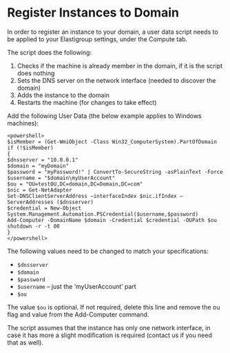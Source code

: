# Register Instances to Domain

In order to register an instance to your domain, a user data script needs to be applied to your Elastigroup settings, under the Compute tab.

The script does the following:

1. Checks if the machine is already member in the domain, if it is the script does nothing
2. Sets the DNS server on the network interface (needed to discover the domain)
3. Adds the instance to the domain
4. Restarts the machine (for changes to take effect)

Add the following User Data (the below example applies to Windows machines):

```
<powershell>
$isMember = (Get-WmiObject -Class Win32_ComputerSystem).PartOfDomain
if (!$isMember)
{
$dnsserver = "10.0.0.1"
$domain = "myDomain"
$password = "myPassword!" | ConvertTo-SecureString -asPlainText -Force
$username = "$domain\myUserAccount"
$ou = "OU=testOU,DC=domain,DC=Domain,DC=com"
$nic = Get-NetAdapter
Set-DNSClientServerAddress –interfaceIndex $nic.ifIndex –ServerAddresses ($dnsserver)
$credential = New-Object System.Management.Automation.PSCredential($username,$password)
Add-Computer -DomainName $domain -Credential $credential -OUPath $ou
shutdown -r -t 00
}
</powershell>
```

The following values need to be changed to match your specifications:

- `$dnsserver`
- `$domain`
- `$password`
- `$username` – just the ‘myUserAccount’ part
- `$ou`

The value `$ou` is optional. If not required, delete this line and remove the ou flag and value from the Add-Computer command.

The script assumes that the instance has only one network interface, in case it has more a slight modification is required (contact us if you need that as well).
